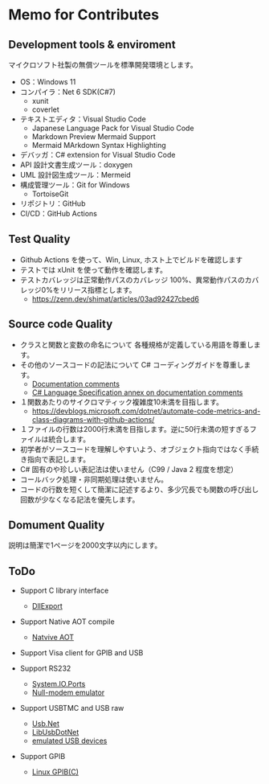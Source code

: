 # Memo for Contributes

## Development tools & enviroment
マイクロソフト社製の無償ツールを標準開発環境とします。
- OS：Windows 11
- コンパイラ：Net 6 SDK(C#7)
  - xunit
  - coverlet
- テキストエディタ：Visual Studio Code
  - Japanese Language Pack for Visual Studio Code
  - Markdown Preview Mermaid Support
  - Mermaid MArkdown Syntax Highlighting
- デバッガ：C# extension for Visual Studio Code
- API 設計文書生成ツール：doxygen
- UML 設計図生成ツール：Mermeid
- 構成管理ツール：Git for Windows
  - TortoiseGit
- リポジトリ：GitHub
- CI/CD：GitHub Actions

## Test Quality
- Github Actions を使って、Win, Linux, ホスト上でビルドを確認します
- テストでは xUnit を使って動作を確認します。
- テストカバレッジは正常動作パスのカバレッジ 100%、異常動作パスのカバレッジ0%をリリース指標とします。
  - https://zenn.dev/shimat/articles/03ad92427cbed6

## Source code Quality
- クラスと関数と変数の命名について 各種規格が定義している用語を尊重します。
- その他のソースコードの記法について C# コーディングガイドを尊重します。
  - [Documentation comments](https://learn.microsoft.com/en-us/dotnet/csharp/language-reference/xmldoc/)
  - [C# Language Specification annex on documentation comments](https://learn.microsoft.com/en-us/dotnet/csharp/language-reference/language-specification/documentation-comments)
- １関数あたりのサイクロマティック複雑度10未満を目指します。
  - https://devblogs.microsoft.com/dotnet/automate-code-metrics-and-class-diagrams-with-github-actions/
- １ファイルの行数は2000行未満を目指します。逆に50行未満の短すぎるファイルは統合します。
- 初学者がソースコードを理解しやすいよう、オブジェクト指向ではなく手続き指向で表記します。
- C# 固有のや珍しい表記法は使いません（C99 / Java 2 程度を想定）
- コールバック処理・非同期処理は使いません。
- コードの行数を短くして簡潔に記述するより、多少冗長でも関数の呼び出し回数が少なくなる記法を優先します。

## Domument Quality
説明は簡潔で1ページを2000文字以内にします。

## ToDo
- Support C library interface
  - [DllExport](https://github.com/3F/DllExport)
- Support Native AOT compile
  - [Natvive AOT](https://learn.microsoft.com/ja-jp/dotnet/core/deploying/native-aot/)
- Support Visa client for GPIB and USB

- Support RS232
  - [System.IO.Ports](https://www.nuget.org/packages/System.IO.Ports/)
  - [Null-modem emulator](https://sourceforge.net/projects/com0com/)
- Support USBTMC and USB raw
  - [Usb.Net](https://www.nuget.org/packages/Usb.Net/)
  - [LibUsbDotNet](https://www.nuget.org/packages/LibUsbDotNet/3.0.63-alpha)
  - [emulated USB devices](https://learn.microsoft.com/en-us/windows-hardware/drivers/usbcon/developing-windows-drivers-for-emulated-usb-host-controllers-and-devices)
- Support GPIB
  - [Linux GPIB(C)](hhttps://sourceforge.net/projects/linux-gpib/)
